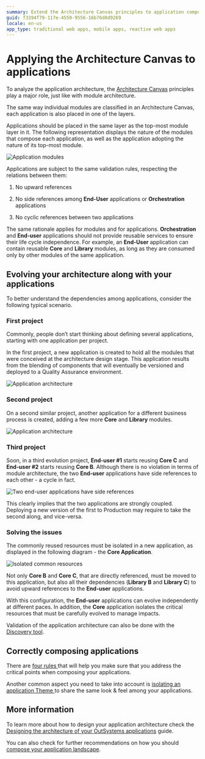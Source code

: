 ```yaml
---
summary: Extend the Architecture Canvas principles to application composition and make sure the architecture isolates applications and promotes independent life cycles.
guid: f3394f79-117e-4550-9556-16b76d0d9269
locale: en-us
app_type: traditional web apps, mobile apps, reactive web apps
---
```


# Applying the Architecture Canvas to applications

To analyze the application architecture, the [Architecture Canvas](https://success.outsystems.com/Support/Enterprise_Customers/Maintenance_and_Operations/Designing_the_architecture_of_your_OutSystems_applications/01_The_4_Layer_Canvas) principles play a major role, just like with module architecture.

The same way individual modules are classified in an Architecture Canvas, each application is also placed in one of the layers.

Applications should be placed in the same layer as the top-most module layer in it. The following representation displays the nature of the modules that compose each application, as well as the application adopting the nature of its top-most module.

![Application modules](images/applying-4-layer-canvas-apps_0.png)

Applications are subject to the same validation rules, respecting the relations between them:

1. No upward references

2. No side references among **End-User** applications or **Orchestration** applications

3. No cyclic references between two applications

The same rationale applies for modules and for applications. **Orchestration** and **End-user** applications should not provide reusable services to ensure their life cycle independence. For example, an **End-User** application can contain reusable **Core** and **Library** modules, as long as they are consumed only by other modules of the same application.

## Evolving your architecture along with your applications

To better understand the dependencies among applications, consider the following typical scenario.

### First project

Commonly, people don’t start thinking about defining several applications, starting with one application per project. 

In the first project, a new application is created to hold all the modules that were conceived at the architecture design stage. This application results from the blending of components that will eventually be versioned and deployed to a Quality Assurance environment.

![Application architecture](images/applying-4-layer-canvas-apps_1.png)

### Second project

On a second similar project, another application for a different business process is created, adding a few more **Core** and **Library** modules.

![Application architecture](images/applying-4-layer-canvas-apps_2.png)

### Third project

Soon, in a third evolution project, **End-user #1** starts reusing **Core C** and **End-user #2** starts reusing **Core B**. Although there is no violation in terms of module architecture, the two **End-user** applications have side references to each other - a cycle in fact.

![Two end-user applications have side references](images/applying-4-layer-canvas-apps_3.png)

This clearly implies that the two applications are strongly coupled. Deploying a new version of the first to Production may require to take the second along, and vice-versa.

### Solving the issues

The commonly reused resources must be isolated in a new application, as displayed in the following diagram - the **Core Application**.

![Isolated common resources](images/applying-4-layer-canvas-apps_4.png)

Not only **Core B** and **Core C**, that are directly referenced, must be moved to this application, but also all their dependencies (**Library B** and **Library C**) to avoid upward references to the **End-user** applications.

With this configuration, the **End-user** applications can evolve independently at different paces. In addition, the **Core** application isolates the critical resources that must be carefully evolved to manage impacts.

Validation of the application architecture can also be done with the [Discovery tool](http://www.outsystems.com/forge/component/409/discovery/).

## Correctly composing applications

There are [four rules ](https://success.outsystems.com/Support/Enterprise_Customers/Maintenance_and_Operations/Designing_the_architecture_of_your_OutSystems_applications/Application_composition/02_The_4_rules_for_correct_application_composition)that will help you make sure that you address the critical points when composing your applications.

Another common aspect you need to take into account is [isolating an application Theme ](https://success.outsystems.com/Support/Enterprise_Customers/Maintenance_and_Operations/Designing_the_architecture_of_your_OutSystems_applications/Application_composition/03_Isolating_an_application_Theme)to share the same look & feel among your applications.

## More information

To learn more about how to design your application architecture check the [Designing the architecture of your OutSystems applications](https://success.outsystems.com/documentation/Best_Practices/Architecture/Designing_the_Architecture_of_Your_OutSystems_Applications) guide.

You can also check for further recommendations on how you should [compose your application landscape](https://success.outsystems.com/Support/Enterprise_Customers/Maintenance_and_Operations/Designing_the_architecture_of_your_OutSystems_applications/Application_composition).

